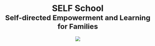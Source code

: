 <h1 align="center">SELF School<br><sub>Self-directed Empowerment and Learning for Families</sub></h1>
<p align="center"><img src="https://user-images.githubusercontent.com/38446/194170475-f9d39cd4-2a7a-445c-ac85-5f1f312b638b.png" /></p>
